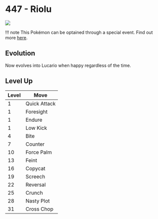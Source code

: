 # 447 - Riolu
![][447]

!!! note
    This Pokémon can be optained through a special event. Find out more [here](/special_events/#baby-pokemon-egg-gift).

## Evolution
Now evolves into Lucario when happy regardless of the time.

## Level Up

Level | Move
---   | ---
  1   | Quick Attack
  1   | Foresight
  1   | Endure
  1   | Low Kick
  4   | Bite
  7   | Counter
 10   | Force Palm
 13   | Feint
 16   | Copycat
 19   | Screech
 22   | Reversal
 25   | Crunch
 28   | Nasty Plot
 31   | Cross Chop



[447]: /img/pokemon/447.png
